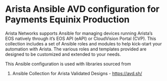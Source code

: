 # Arista Ansible AVD configuration for Payments Equinix Production

Arista Networks supports Ansible for managing devices running Arista’s EOS natively through it’s EOS API (eAPI) or CloudVision Portal (CVP). This collection includes a set of Ansible roles and modules to help kick-start your automation with Arista. The various roles and templates provided are designed to be customized and extended to your needs.

This Ansible configuration is used with libraries sourced from
1.  Ansible Collection for Arista Validated Designs -  https://avd.sh/
